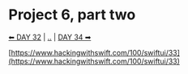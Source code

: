 # Project 6, part two

[⬅ DAY 32](../day_32) | [..](../) | [DAY 34 ➡](../day_34)

[https://www.hackingwithswift.com/100/swiftui/33](https://www.hackingwithswift.com/100/swiftui/33)
